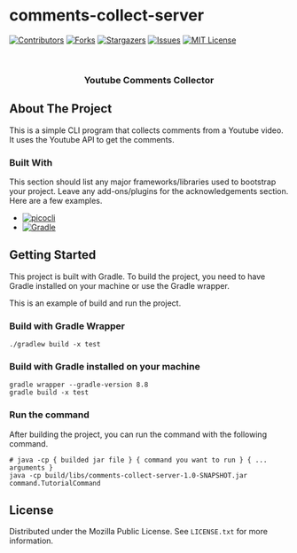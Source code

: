 # comments-collect-server

<!-- Improved compatibility of back to top link: See: https://github.com/othneildrew/Best-README-Template/pull/73 -->
<a id="readme-top"></a>
<!--
*** Thanks for checking out the Best-README-Template. If you have a suggestion
*** that would make this better, please fork the repo and create a pull request
*** or simply open an issue with the tag "enhancement".
*** Don't forget to give the project a star!
*** Thanks again! Now go create something AMAZING! :D
-->


<!-- PROJECT SHIELDS -->
<!--
*** I'm using markdown "reference style" links for readability.
*** Reference links are enclosed in brackets [ ] instead of parentheses ( ).
*** See the bottom of this document for the declaration of the reference variables
*** for contributors-url, forks-url, etc. This is an optional, concise syntax you may use.
*** https://www.markdownguide.org/basic-syntax/#reference-style-links
-->
[![Contributors][contributors-shield]][contributors-url]
[![Forks][forks-shield]][forks-url]
[![Stargazers][stars-shield]][stars-url]
[![Issues][issues-shield]][issues-url]
[![MIT License][license-shield]][license-url]



<!-- PROJECT LOGO -->
<br />
<div align="center">
    <h3 align="center">Youtube Comments Collector</h3>
</div>



<!-- TABLE OF CONTENTS -->



<!-- ABOUT THE PROJECT -->
## About The Project

This is a simple CLI program that collects comments from a Youtube video. It uses the Youtube API to get the comments.

[//]: # (<p align="right">&#40;<a href="#readme-top">back to top</a>&#41;</p>)


### Built With

This section should list any major frameworks/libraries used to bootstrap your project. Leave any add-ons/plugins for the acknowledgements section. Here are a few examples.

* [![picocli][picocli-img]][picocli-url]
* [![Gradle][gradle-img]][gradle-url]

[//]: # (<p align="right">&#40;<a href="#readme-top">back to top</a>&#41;</p>)



<!-- GETTING STARTED -->
## Getting Started

This project is built with Gradle. To build the project, you need to have Gradle installed on your machine or use the Gradle wrapper. 

This is an example of build and run the project.

### Build with Gradle Wrapper

```shell
./gradlew build -x test
```

### Build with Gradle installed on your machine

```shell
gradle wrapper --gradle-version 8.8
gradle build -x test
```

### Run the command

After building the project, you can run the command with the following command.

```shell
# java -cp { builded jar file } { command you want to run } { ... arguments }
java -cp build/libs/comments-collect-server-1.0-SNAPSHOT.jar command.TutorialCommand
```

<!-- USAGE EXAMPLES -->


<!-- ROADMAP -->


<!-- CONTRIBUTING -->


<!-- LICENSE -->
## License

Distributed under the Mozilla Public License. See `LICENSE.txt` for more information.

[//]: # (<p align="right">&#40;<a href="#readme-top">back to top</a>&#41;</p>)


<!-- CONTACT -->


<!-- ACKNOWLEDGMENTS -->


<!-- MARKDOWN LINKS & IMAGES -->
<!-- https://www.markdownguide.org/basic-syntax/#reference-style-links -->
[contributors-shield]: https://img.shields.io/github/contributors/comment-clean-bot/youtube-comments-collector.svg?style=for-the-badge
[contributors-url]: https://github.com/comment-clean-bot/youtube-comments-collector/graphs/contributors
[forks-shield]: https://img.shields.io/github/forks/comment-clean-bot/youtube-comments-collector.svg?style=for-the-badge
[forks-url]: https://github.com/comment-clean-bot/youtube-comments-collector/network/members
[stars-shield]: https://img.shields.io/github/stars/comment-clean-bot/youtube-comments-collector.svg?style=for-the-badge
[stars-url]: https://github.com/comment-clean-bot/youtube-comments-collector/stargazers
[issues-shield]: https://img.shields.io/github/issues/comment-clean-bot/youtube-comments-collector.svg?style=for-the-badge
[issues-url]: https://github.com/comment-clean-bot/youtube-comments-collector/issues
[license-shield]: https://img.shields.io/github/license/comment-clean-bot/youtube-comments-collector.svg?style=for-the-badge
[license-url]: https://github.com/comment-clean-bot/youtube-comments-collector/blob/master/LICENSE.txt

[Next.js]: https://img.shields.io/badge/next.js-000000?style=for-the-badge&logo=nextdotjs&logoColor=white
[Next-url]: https://nextjs.org/
[React.js]: https://img.shields.io/badge/React-20232A?style=for-the-badge&logo=react&logoColor=61DAFB
[React-url]: https://reactjs.org/
[Vue.js]: https://img.shields.io/badge/Vue.js-35495E?style=for-the-badge&logo=vuedotjs&logoColor=4FC08D
[Vue-url]: https://vuejs.org/
[Angular.io]: https://img.shields.io/badge/Angular-DD0031?style=for-the-badge&logo=angular&logoColor=white
[Angular-url]: https://angular.io/
[Svelte.dev]: https://img.shields.io/badge/Svelte-4A4A55?style=for-the-badge&logo=svelte&logoColor=FF3E00
[Svelte-url]: https://svelte.dev/
[Laravel.com]: https://img.shields.io/badge/Laravel-FF2D20?style=for-the-badge&logo=laravel&logoColor=white
[Laravel-url]: https://laravel.com
[Bootstrap.com]: https://img.shields.io/badge/Bootstrap-563D7C?style=for-the-badge&logo=bootstrap&logoColor=white
[Bootstrap-url]: https://getbootstrap.com
[JQuery.com]: https://img.shields.io/badge/jQuery-0769AD?style=for-the-badge&logo=jquery&logoColor=white
[JQuery-url]: https://jquery.com 
[picocli-img]: https://img.shields.io/badge/picocli-ed9226?style=for-the-badge&logo=picocli&logoColor=white
[picocli-url]: https://picocli.info
[gradle-img]: https://img.shields.io/badge/gradle-02303A?style=for-the-badge&logo=gradle&logoColor=white
[gradle-url]: https://gradle.org